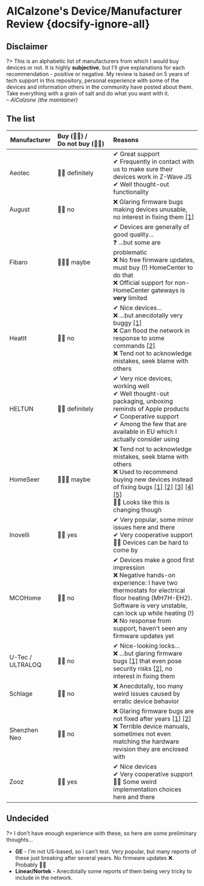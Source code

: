 # AlCalzone's Device/Manufacturer Review {docsify-ignore-all}

## Disclaimer

?> This is an alphabetic list of manufacturers from which I would buy devices or not. It is highly **subjective**, but I'll give explanations for each recommendation - positive or negative. My review is based on 5 years of tech support in this repository, personal experience with some of the devices and information others in the community have posted about them.
Take everything with a grain of salt and do what you want with it.  
_&ndash; AlCalzone (the maintainer)_

## The list

| Manufacturer     | Buy&nbsp;(👍🏻) / Do&nbsp;not&nbsp;buy&nbsp;(👎🏻) | Reasons                                                                                                                                                                                                                                                                                                                                                                                                                                                                                                                                                                                                                               |
| ---------------- | :--------------------------------------------- | :------------------------------------------------------------------------------------------------------------------------------------------------------------------------------------------------------------------------------------------------------------------------------------------------------------------------------------------------------------------------------------------------------------------------------------------------------------------------------------------------------------------------------------------------------------------------------------------------------------------------------------ |
| Aeotec           | 👍🏻 definitely                                  | ✔ Great support<br />✔ Frequently in contact with us to make sure their devices work in Z-Wave JS<br />✔ Well thought-out functionality                                                                                                                                                                                                                                                                                                                                                                                                                                                                                               |
| August           | 👎🏻 no                                          | ❌ Glaring firmware bugs making devices unusable, no interest in fixing them [[1]](https://github.com/zwave-js/zwave-js-ui/discussions/828#discussioncomment-580904)                                                                                                                                                                                                                                                                                                                                                                                                                                                                  |
| Fibaro           | 🤷🏻‍♂️ maybe                                       | ✔ Devices are generally of good quality...<br />❓ ...but some are problematic<br />❌ No free firmware updates, must buy (!) HomeCenter to do that<br />❌ Official support for non-HomeCenter gateways is **very** limited                                                                                                                                                                                                                                                                                                                                                                                                          |
| HeatIt           | 👎🏻 no                                          | ✔ Nice devices...<br />❌ ...but anecdotally very buggy [[1]](https://github.com/OpenZWave/open-zwave/pull/2458) <br />❌ Can flood the network in response to some commands [[2]](https://github.com/zwave-js/node-zwave-js/pull/1341)<br />❌ Tend not to acknowledge mistakes, seek blame with others                                                                                                                                                                                                                                                                                                                              |
| HELTUN           | 👍🏻 definitely                                  | ✔ Very nice devices, working well<br />✔ Well thought-out packaging, unboxing reminds of Apple products<br />✔ Cooperative support<br />✔ Among the few that are available in EU which I actually consider using                                                                                                                                                                                                                                                                                                                                                                                                                      |
| HomeSeer         | 🤷🏻‍♂️ maybe                                       | ❌ Tend not to acknowledge mistakes, seek blame with others<br />❌ Used to recommend buying new devices instead of fixing bugs [[1]](https://github.com/zwave-js/node-zwave-js/issues/3543#issuecomment-953968137) [[2]](https://www.reddit.com/r/HomeSeer/comments/qgfyq9/comment/hi69ss5) [[3]](https://github.com/zwave-js/node-zwave-js/issues/2464) [[4]](https://forums.homeseer.com/forum/homeseer-products-services/homeseer-z-wave-products/homeseer-dimmers-switches/hs-wd200/1453727-wd100-wd200-supervision-bug) [[5]](https://github.com/zwave-js/node-zwave-js/issues/3403)<br />🤷‍♂️ Looks like this is changing though |
| Inovelli         | 👍🏻 yes                                         | ✔ Very popular, some minor issues here and there<br />✔ Very cooperative support<br />🤷‍♂️ Devices can be hard to come by                                                                                                                                                                                                                                                                                                                                                                                                                                                                                                               |
| MCOHome          | 👎🏻 no                                          | ✔ Devices make a good first impression<br />❌ Negative hands-on experience: I have two thermostats for electrical floor heating (MH7H-EH2). Software is very unstable, can lock up while heating (!)<br />❌ No response from support, haven't seen any firmware updates yet                                                                                                                                                                                                                                                                                                                                                         |
| U-Tec / ULTRALOQ | 👎🏻 no                                          | ✔ Nice-looking locks...<br />❌ ...but glaring firmware bugs [[1]](https://github.com/zwave-js/node-zwave-js/issues/5445) that even pose security risks [[2]](https://github.com/zwave-js/node-zwave-js/issues/5445#issuecomment-1620360640), no interest in fixing them                                                                                                                                                                                                                                                                                                                                                              |
| Schlage          | 👎🏻 no                                          | ❌ Anecdotally, too many weird issues caused by erratic device behavior                                                                                                                                                                                                                                                                                                                                                                                                                                                                                                                                                               |
| Shenzhen Neo     | 👎🏻 no                                          | ❌ Glaring firmware bugs are not fixed after years [[1]](https://github.com/zwave-js/node-zwave-js/issues?q=is%3Aissue+is%3Aclosed+WR01ZE+label%3A%22cannot+fix+%E2%9D%8C%22) [[2]](https://github.com/zwave-js/node-zwave-js/issues/4592)<br />❌ Terrible device manuals, sometimes not even matching the hardware revision they are enclosed with                                                                                                                                                                                                                                                                                  |
| Zooz             | 👍🏻 yes                                         | ✔ Nice devices<br />✔ Very cooperative support<br />🤷‍♂️ Some weird implementation choices here and there                                                                                                                                                                                                                                                                                                                                                                                                                                                                                                                               |

<!-- | ABC | 👍🏻/👎🏻/🤷🏻‍♂️ | Why? ✔/❌ | -->

## Undecided

?> I don't have enough experience with these, so here are some preliminary thoughts...

-   **GE** - I'm not US-based, so I can't test. Very popular, but many reports of these just breaking after several years. No firmware updates ❌. Probably 👎🏻
-   **Linear/Nortek** - Anecdotally some reports of them being very tricky to include in the network.
